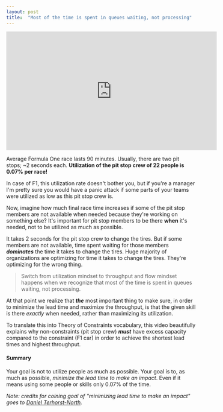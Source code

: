 ```yaml
---
layout: post
title:  "Most of the time is spent in queues waiting, not processing"
---
```


<iframe width="560" height="315" src="https://www.youtube.com/embed/aHSUp7msCIE" frameborder="0" allow="accelerometer; autoplay; encrypted-media; gyroscope; picture-in-picture" allowfullscreen></iframe>

Average Formula One race lasts 90 minutes. Usually, there are two pit stops; ~2 seconds each. __Utilization of the pit stop crew of 22 people is 0.07% per race!__  

In case of F1, this utilization rate doesn't bother you, but if you're a manager I'm pretty sure you would have a panic attack if some parts of your teams were utilized as low as this pit stop crew is.

Now, imagine how much final race time increases if some of the pit stop members are not available when needed because they're working on something else? It's important for pit stop members to be there **when** it's needed, not to be utilized as much as possible.

It takes 2 seconds for the pit stop crew to change the tires. But if some members are not available, time spent waiting for those members **_dominates_** the time it takes to change the tires. Huge majority of organizations are optimizing for time it takes to change the tires. They're optimizing for the wrong thing.

> Switch from utilization mindset to throughput and flow mindset happens when we recognize that most of the time is spent in queues waiting, not processing.

At that point we realize that **_the_** most important thing to make sure, in order to minimize the lead time and maximize the throughput, is that the given skill is there _exactly_ when needed, rather than maximizing its utilization.

To translate this into Theory of Constraints vocabulary, this video beautifully explains why non-constraints (pit stop crew) **_must_** have excess capacity compared to the constraint (F1 car) in order to achieve the shortest lead times and highest throughput.

#### Summary
Your goal is not to utilize people as much as possible. Your goal is to, as much as possible, _minimize the lead time to make an impact_. Even if it means using some people or skills only 0.07% of the time.  


_Note: credits for coining goal of "minimizing lead time to make an impact" goes to [Daniel Terhorst-North](https://twitter.com/tastapod)._